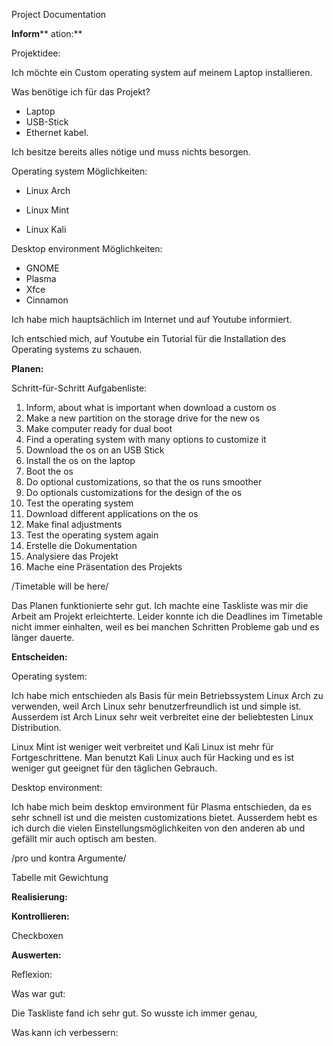 Project Documentation

**Inform**** ation:**

Projektidee:

Ich möchte ein Custom operating system auf meinem Laptop installieren.

Was benötige ich für das Projekt?

- Laptop
- USB-Stick
- Ethernet kabel.

Ich besitze bereits alles nötige und muss nichts besorgen.

Operating system Möglichkeiten:

- Linux Arch

- Linux Mint

- Linux Kali

Desktop environment Möglichkeiten:

- GNOME
- Plasma
- Xfce
- Cinnamon

Ich habe mich hauptsächlich im Internet und auf Youtube informiert.

Ich entschied mich, auf Youtube ein Tutorial für die Installation des Operating systems zu schauen.

**Planen:**

Schritt-für-Schritt Aufgabenliste:

1. Inform, about what is important when download a custom os
2. Make a new partition on the storage drive for the new os
3. Make computer ready for dual boot
4. Find a operating system with many options to customize it
5. Download the os on an USB Stick
6. Install the os on the laptop
7. Boot the os
8. Do optional customizations, so that the os runs smoother
9. Do optionals customizations for the design of the os
10. Test the operating system
11. Download different applications on the os
12. Make final adjustments
13. Test the operating system again
14. Erstelle die Dokumentation
15. Analysiere das Projekt
16. Mache eine Präsentation des Projekts

/Timetable will be here/

Das Planen funktionierte sehr gut. Ich machte eine Taskliste was mir die Arbeit am Projekt erleichterte. Leider konnte ich die Deadlines im Timetable nicht immer einhalten, weil es bei manchen Schritten Probleme gab und es länger dauerte.

**Entscheiden:**

Operating system:

Ich habe mich entschieden als Basis für mein Betriebssystem Linux Arch zu verwenden, weil Arch Linux sehr benutzerfreundlich ist und simple ist. Ausserdem ist Arch Linux sehr weit verbreitet eine der beliebtesten Linux Distribution.

Linux Mint ist weniger weit verbreitet und Kali Linux ist mehr für Fortgeschrittene. Man benutzt Kali Linux auch für Hacking und es ist weniger gut geeignet für den täglichen Gebrauch.

Desktop environment:

Ich habe mich beim desktop emvironment für Plasma entschieden, da es sehr schnell ist und die meisten customizations bietet. Ausserdem hebt es ich durch die vielen Einstellungsmöglichkeiten von den anderen ab und gefällt mir auch optisch am besten.

/pro und kontra Argumente/

Tabelle mit Gewichtung

**Realisierung:**

**Kontrollieren:**

Checkboxen

**Auswerten:**

Reflexion:

Was war gut:

Die Taskliste fand ich sehr gut. So wusste ich immer genau,

Was kann ich verbessern:
